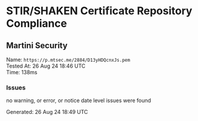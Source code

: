 # STIR/SHAKEN Certificate Repository Compliance

## Martini Security

Name: `https://p.mtsec.me/2884/D13yHDQcnxJs.pem`\
Tested At: 26 Aug 24 18:46 UTC\
Time: 138ms

### Issues

no warning, or error, or notice date level issues were found

Generated: 26 Aug 24 18:49 UTC